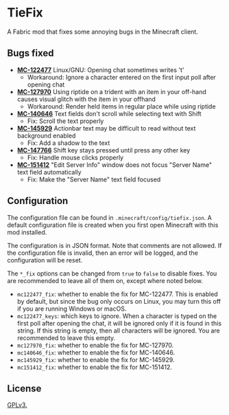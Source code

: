# TieFix

A Fabric mod that fixes some annoying bugs in the Minecraft client.

## Bugs fixed

* [**MC-122477**](https://bugs.mojang.com/browse/MC-122477) Linux/GNU: Opening chat sometimes writes 't'
  * Workaround: Ignore a character entered on the first input poll after opening chat
* [**MC-127970**](https://bugs.mojang.com/browse/MC-127970) Using riptide on a trident with an item in your off-hand causes visual glitch with the item in your offhand
  * Workaround: Render held items in regular place while using riptide
* [**MC-140646**](https://bugs.mojang.com/browse/MC-140646) Text fields don't scroll while selecting text with Shift
  * Fix: Scroll the text properly
* [**MC-145929**](https://bugs.mojang.com/browse/MC-145929) Actionbar text may be difficult to read without text background enabled
  * Fix: Add a shadow to the text
* [**MC-147766**](https://bugs.mojang.com/browse/MC-147766) Shift key stays pressed until press any other key
  * Fix: Handle mouse clicks properly
* [**MC-151412**](https://bugs.mojang.com/browse/MC-151412) "Edit Server Info" window does not focus "Server Name" text field automatically
  * Fix: Make the "Server Name" text field focused

## Configuration

The configuration file can be found in `.minecraft/config/tiefix.json`. A default configuration file is created when you first open Minecraft with this mod installed.

The configuration is in JSON format. Note that comments are not allowed. If the configuration file is invalid, then an error will be logged, and the configuration will be reset.

The `*_fix` options can be changed from `true` to `false` to disable fixes. You are recommended to leave all of them on, except where noted below.

* `mc122477_fix`: whether to enable the fix for MC-122477. This is enabled by default, but since the bug only occurs on Linux, you may turn this off if you are running Windows or macOS.
* `mc122477_keys`: which keys to ignore. When a character is typed on the first poll after opening the chat, it will be ignored only if it is found in this string. If this string is empty, then all characters will be ignored. You are recommended to leave this empty.
* `mc127970_fix`: whether to enable the fix for MC-127970.
* `mc140646_fix`: whether to enable the fix for MC-140646.
* `mc145929_fix`: whether to enable the fix for MC-145929.
* `mc151412_fix`: whether to enable the fix for MC-151412.

## License

[GPLv3.](LICENSE)

